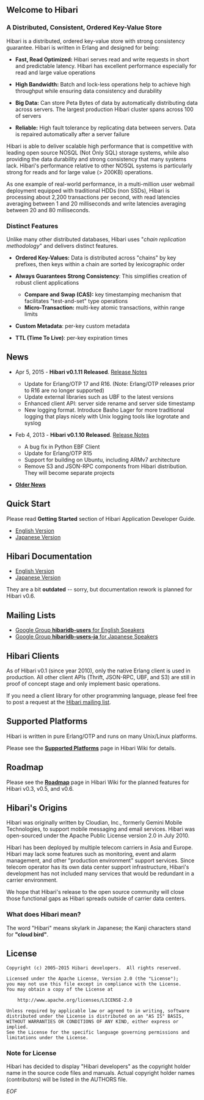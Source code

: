 ## Welcome to Hibari

### A Distributed, Consistent, Ordered Key-Value Store

Hibari is a distributed, ordered key-value store with strong
consistency guarantee. Hibari is written in Erlang and designed for
being:

- **Fast, Read Optimized:** Hibari serves read and write requests in
  short and predictable latency. Hibari has excellent performance
  especially for read and large value operations

- **High Bandwidth:** Batch and lock-less operations help to achieve
  high throughput while ensuring data consistency and durability

- **Big Data:** Can store Peta Bytes of data by automatically
  distributing data across servers. The largest production Hibari
  cluster spans across 100 of servers

- **Reliable:** High fault tolerance by replicating data between
  servers. Data is repaired automatically after a server failure

Hibari is able to deliver scalable high performance that is
competitive with leading open source NOSQL (Not Only SQL) storage
systems, while also providing the data durability and strong
consistency that many systems lack. Hibari's performance relative to
other NOSQL systems is particularly strong for reads and for large
value (> 200KB) operations.

As one example of real-world performance, in a multi-million user
webmail deployment equipped with traditional HDDs (non SSDs), Hibari
is processing about 2,200 transactions per second, with read latencies
averaging between 1 and 20 milliseconds and write latencies averaging
between 20 and 80 milliseconds.


### Distinct Features

Unlike many other distributed databases, Hibari uses "*chain
replication methodology*" and delivers distinct features.

- **Ordered Key-Values:** Data is distributed across "chains" by key
  prefixes, then keys within a chain are sorted by lexicographic order

- **Always Guarantees Strong Consistency**: This simplifies creation
  of robust client applications

  * **Compare and Swap (CAS):** key timestamping mechanism that
    facilitates "test-and-set" type operations
  * **Micro-Transaction:** multi-key atomic transactions, within
    range limits

- **Custom Metadata**: per-key custom metadata
- **TTL (Time To Live)**: per-key expiration times


## News

- Apr 5, 2015 - **Hibari v0.1.11 Released**. [Release Notes](https://github.com/hibari/hibari/blob/master/relnotes/v0.1.11.txt)
  * Update for Erlang/OTP 17 and R16. (Note: Erlang/OTP releases prior
    to R16 are no longer supported)
  * Update external libraries such as UBF to the latest versions
  * Enhanced client API: server side rename and server side timestamp
  * New logging format. Introduce Basho Lager for more traditional
    logging that plays nicely with Unix logging tools like logrotate and
    syslog

- Feb 4, 2013 - **Hibari v0.1.10 Released**. [Release Notes](https://github.com/hibari/hibari/blob/master/relnotes/v0.1.10.txt)
  * A bug fix in Python EBF Client
  * Update for Erlang/OTP R15
  * Support for building on Ubuntu, including ARMv7 architecture
  * Remove S3 and JSON-RPC components from Hibari distribution. They
    will become separate projects

- [**Older News**](https://github.com/hibari/hibari/wiki/Hot-News)


## Quick Start

Please read **Getting Started** section of Hibari Application
Developer Guide.

- [English Version](http://hibari.github.com/hibari-doc/hibari-app-developer-guide.en.html#getting-started)
- [Japanese Version](http://hibari.github.com/hibari-doc/hibari-app-developer-guide.ja.html#getting-started)


## Hibari Documentation

- [English Version](http://hibari.github.com/hibari-doc/)
- [Japanese Version](http://hibari.github.com/hibari-doc/)

They are a bit **outdated** -- sorry, but documentation rework is
planned for Hibari v0.6.


## Mailing Lists

- [Google Group **hibaridb-users** for English Speakers](http://groups.google.com/forum/#!forum/hibaridb-users)
- [Google Group **hibaridb-users-ja** for Japanese Speakers](http://groups.google.com/forum/#!forum/hibaridb-users-ja)


## Hibari Clients

As of Hibari v0.1 (since year 2010), only the native Erlang client is
used in production. All other client APIs (Thrift, JSON-RPC, UBF, and
S3) are still in proof of concept stage and only implement basic
operations.

If you need a client library for other programming language, please
feel free to post a request at the
[Hibari mailing list](http://groups.google.com/forum/#!forum/hibaridb-users).


## Supported Platforms

Hibari is written in pure Erlang/OTP and runs on many Unix/Linux
platforms.

Please see
the [**Supported Platforms**](https://github.com/hibari/hibari/wiki/Supported-Platforms)
page in Hibari Wiki for details.


## Roadmap

Please see
the [**Roadmap**](https://github.com/hibari/hibari/wiki/Roadmap) page
in Hibari Wiki for the planned features for Hibari v0.3, v0.5, and v0.6.


## Hibari's Origins

Hibari was originally written by Cloudian, Inc., formerly Gemini
Mobile Technologies, to support mobile messaging and email services.
Hibari was open-sourced under the Apache Public License version 2.0 in
July 2010.

Hibari has been deployed by multiple telecom carriers in Asia and
Europe. Hibari may lack some features such as monitoring, event and
alarm management, and other "production environment" support services.
Since telecom operator has its own data center support infrastructure,
Hibari's development has not included many services that would be
redundant in a carrier environment.

We hope that Hibari's release to the open source community will close
those functional gaps as Hibari spreads outside of carrier data
centers.


### What does Hibari mean?

The word "Hibari" means skylark in Japanese; the Kanji characters
stand for **"cloud bird"**.


## License

```
Copyright (c) 2005-2015 Hibari developers.  All rights reserved.

Licensed under the Apache License, Version 2.0 (the "License");
you may not use this file except in compliance with the License.
You may obtain a copy of the License at

    http://www.apache.org/licenses/LICENSE-2.0

Unless required by applicable law or agreed to in writing, software
distributed under the License is distributed on an "AS IS" BASIS,
WITHOUT WARRANTIES OR CONDITIONS OF ANY KIND, either express or implied.
See the License for the specific language governing permissions and
limitations under the License.
```


### Note for License

Hibari has decided to display "Hibari developers" as the copyright
holder name in the source code files and manuals. Actual copyright
holder names (contributors) will be listed in the AUTHORS file.


_EOF_
